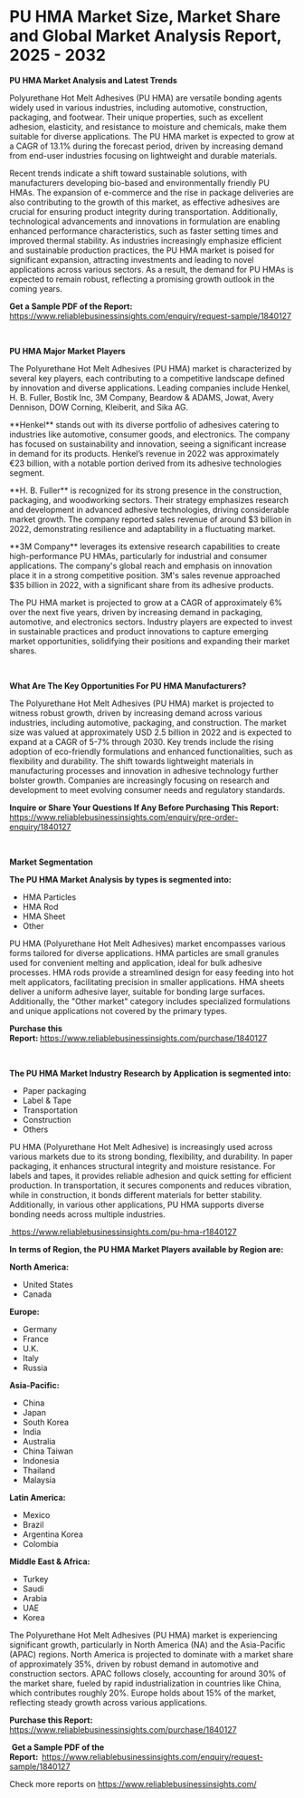 <p><h1>PU HMA Market Size, Market Share and Global Market Analysis Report, 2025 - 2032</h1></p><p><strong>PU HMA Market Analysis and Latest Trends</strong></p>
<p><p>Polyurethane Hot Melt Adhesives (PU HMA) are versatile bonding agents widely used in various industries, including automotive, construction, packaging, and footwear. Their unique properties, such as excellent adhesion, elasticity, and resistance to moisture and chemicals, make them suitable for diverse applications. The PU HMA market is expected to grow at a CAGR of 13.1% during the forecast period, driven by increasing demand from end-user industries focusing on lightweight and durable materials.</p><p>Recent trends indicate a shift toward sustainable solutions, with manufacturers developing bio-based and environmentally friendly PU HMAs. The expansion of e-commerce and the rise in package deliveries are also contributing to the growth of this market, as effective adhesives are crucial for ensuring product integrity during transportation. Additionally, technological advancements and innovations in formulation are enabling enhanced performance characteristics, such as faster setting times and improved thermal stability. As industries increasingly emphasize efficient and sustainable production practices, the PU HMA market is poised for significant expansion, attracting investments and leading to novel applications across various sectors. As a result, the demand for PU HMAs is expected to remain robust, reflecting a promising growth outlook in the coming years.</p></p>
<p><strong>Get a Sample PDF of the Report:&nbsp;</strong> <a href="https://www.reliablebusinessinsights.com/enquiry/request-sample/1840127?utm_campaign=2125&utm_medium=2&utm_source=Github&utm_content=ia&utm_term=06022025&utm_id=pu-hma">https://www.reliablebusinessinsights.com/enquiry/request-sample/1840127</a></p>
<p>&nbsp;</p>
<p><strong>PU HMA Major Market Players</strong></p>
<p><p>The Polyurethane Hot Melt Adhesives (PU HMA) market is characterized by several key players, each contributing to a competitive landscape defined by innovation and diverse applications. Leading companies include Henkel, H. B. Fuller, Bostik Inc, 3M Company, Beardow & ADAMS, Jowat, Avery Dennison, DOW Corning, Kleiberit, and Sika AG.</p><p>**Henkel** stands out with its diverse portfolio of adhesives catering to industries like automotive, consumer goods, and electronics. The company has focused on sustainability and innovation, seeing a significant increase in demand for its products. Henkel’s revenue in 2022 was approximately €23 billion, with a notable portion derived from its adhesive technologies segment.</p><p>**H. B. Fuller** is recognized for its strong presence in the construction, packaging, and woodworking sectors. Their strategy emphasizes research and development in advanced adhesive technologies, driving considerable market growth. The company reported sales revenue of around $3 billion in 2022, demonstrating resilience and adaptability in a fluctuating market.</p><p>**3M Company** leverages its extensive research capabilities to create high-performance PU HMAs, particularly for industrial and consumer applications. The company's global reach and emphasis on innovation place it in a strong competitive position. 3M's sales revenue approached $35 billion in 2022, with a significant share from its adhesive products.</p><p>The PU HMA market is projected to grow at a CAGR of approximately 6% over the next five years, driven by increasing demand in packaging, automotive, and electronics sectors. Industry players are expected to invest in sustainable practices and product innovations to capture emerging market opportunities, solidifying their positions and expanding their market shares.</p></p>
<p>&nbsp;</p>
<p><strong>What Are The Key Opportunities For PU HMA Manufacturers?</strong></p>
<p><p>The Polyurethane Hot Melt Adhesives (PU HMA) market is projected to witness robust growth, driven by increasing demand across various industries, including automotive, packaging, and construction. The market size was valued at approximately USD 2.5 billion in 2022 and is expected to expand at a CAGR of 5-7% through 2030. Key trends include the rising adoption of eco-friendly formulations and enhanced functionalities, such as flexibility and durability. The shift towards lightweight materials in manufacturing processes and innovation in adhesive technology further bolster growth. Companies are increasingly focusing on research and development to meet evolving consumer needs and regulatory standards.</p></p>
<p><strong>Inquire or Share Your Questions If Any Before Purchasing This Report:</strong> <a href="https://www.reliablebusinessinsights.com/enquiry/pre-order-enquiry/1840127?utm_campaign=2125&utm_medium=2&utm_source=Github&utm_content=ia&utm_term=06022025&utm_id=pu-hma">https://www.reliablebusinessinsights.com/enquiry/pre-order-enquiry/1840127</a></p>
<p>&nbsp;</p>
<p><strong>Market Segmentation</strong></p>
<p><strong>The PU HMA Market Analysis by types is segmented into:</strong></p>
<p><ul><li>HMA Particles</li><li>HMA Rod</li><li>HMA Sheet</li><li>Other</li></ul></p>
<p><p>PU HMA (Polyurethane Hot Melt Adhesives) market encompasses various forms tailored for diverse applications. HMA particles are small granules used for convenient melting and application, ideal for bulk adhesive processes. HMA rods provide a streamlined design for easy feeding into hot melt applicators, facilitating precision in smaller applications. HMA sheets deliver a uniform adhesive layer, suitable for bonding large surfaces. Additionally, the "Other market" category includes specialized formulations and unique applications not covered by the primary types.</p></p>
<p><strong>Purchase this Report:&nbsp;</strong><a href="https://www.reliablebusinessinsights.com/purchase/1840127?utm_campaign=2125&utm_medium=2&utm_source=Github&utm_content=ia&utm_term=06022025&utm_id=pu-hma">https://www.reliablebusinessinsights.com/purchase/1840127</a></p>
<p>&nbsp;</p>
<p><strong>The PU HMA Market Industry Research by Application is segmented into:</strong></p>
<p><ul><li>Paper packaging</li><li>Label & Tape</li><li>Transportation</li><li>Construction</li><li>Others</li></ul></p>
<p><p>PU HMA (Polyurethane Hot Melt Adhesive) is increasingly used across various markets due to its strong bonding, flexibility, and durability. In paper packaging, it enhances structural integrity and moisture resistance. For labels and tapes, it provides reliable adhesion and quick setting for efficient production. In transportation, it secures components and reduces vibration, while in construction, it bonds different materials for better stability. Additionally, in various other applications, PU HMA supports diverse bonding needs across multiple industries.</p></p>
<p><a href="https://www.reliablebusinessinsights.com/pu-hma-r1840127?utm_campaign=2125&utm_medium=2&utm_source=Github&utm_content=ia&utm_term=06022025&utm_id=pu-hma">&nbsp;https://www.reliablebusinessinsights.com/pu-hma-r1840127</a></p>
<p><strong>In terms of Region, the PU HMA Market Players available by Region are:</strong></p>
<p>
    <p> <strong> North America: </strong>
        <ul>
            <li>United States</li>
            <li>Canada</li>
        </ul>
        </p> 
    <p> <strong> Europe: </strong>
        <ul>
            <li>Germany</li>
            <li>France</li>
            <li>U.K.</li>
            <li>Italy</li>
            <li>Russia</li>
        </ul>
        </p> 
    <p> <strong> Asia-Pacific: </strong>
        <ul>
            <li>China</li>
            <li>Japan</li>
            <li>South Korea</li>
            <li>India</li>
            <li>Australia</li>
            <li>China Taiwan</li>
            <li>Indonesia</li>
            <li>Thailand</li>
            <li>Malaysia</li>
        </ul>
        </p> 
    <p> <strong> Latin America: </strong>
        <ul>
            <li>Mexico</li>
            <li>Brazil</li>
            <li>Argentina Korea</li>
            <li>Colombia</li>
        </ul>
        </p> 
    <p> <strong> Middle East & Africa: </strong>
        <ul>
            <li>Turkey</li>
            <li>Saudi</li>
            <li>Arabia</li>
            <li>UAE</li>
            <li>Korea</li>
        </ul>
    </p>
    </p>
<p><p>The Polyurethane Hot Melt Adhesives (PU HMA) market is experiencing significant growth, particularly in North America (NA) and the Asia-Pacific (APAC) regions. North America is projected to dominate with a market share of approximately 35%, driven by robust demand in automotive and construction sectors. APAC follows closely, accounting for around 30% of the market share, fueled by rapid industrialization in countries like China, which contributes roughly 20%. Europe holds about 15% of the market, reflecting steady growth across various applications.</p></p>
<p><strong>Purchase this Report: </strong><a href="https://www.reliablebusinessinsights.com/purchase/1840127?utm_campaign=2125&utm_medium=2&utm_source=Github&utm_content=ia&utm_term=06022025&utm_id=pu-hma">https://www.reliablebusinessinsights.com/purchase/1840127</a></p>
<p>&nbsp;<strong>Get a Sample PDF of the Report:&nbsp;&nbsp;</strong><a href="https://www.reliablebusinessinsights.com/enquiry/request-sample/1840127?utm_campaign=2125&utm_medium=2&utm_source=Github&utm_content=ia&utm_term=06022025&utm_id=pu-hma">https://www.reliablebusinessinsights.com/enquiry/request-sample/1840127</a></p>
<p><strong></strong></p>
<p>Check more reports on <a href="https://www.reliablebusinessinsights.com/?utm_campaign=2125&utm_medium=2&utm_source=Github&utm_content=ia&utm_term=06022025&utm_id=pu-hma">https://www.reliablebusinessinsights.com/</a></p>